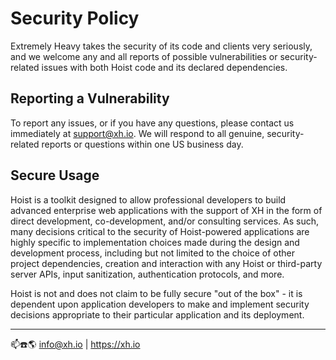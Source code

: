 # Security Policy

Extremely Heavy takes the security of its code and clients very seriously, and we welcome any and
all reports of possible vulnerabilities or security-related issues with both Hoist code and its
declared dependencies.

## Reporting a Vulnerability

To report any issues, or if you have any questions, please contact us immediately at support@xh.io.
We will respond to all genuine, security-related reports or questions within one US business day.

## Secure Usage

Hoist is a toolkit designed to allow professional developers to build advanced enterprise web
applications with the support of XH in the form of direct development, co-development, and/or
consulting services. As such, many decisions critical to the security of Hoist-powered applications
are highly specific to implementation choices made during the design and development process,
including but not limited to the choice of other project dependencies, creation and interaction
with any Hoist or third-party server APIs, input sanitization, authentication protocols, and more.

Hoist is not and does not claim to be fully secure "out of the box" - it is dependent upon
application developers to make and implement security decisions appropriate to their particular
application and its deployment.

------------------------------------------
📫☎️🌎 info@xh.io | https://xh.io
